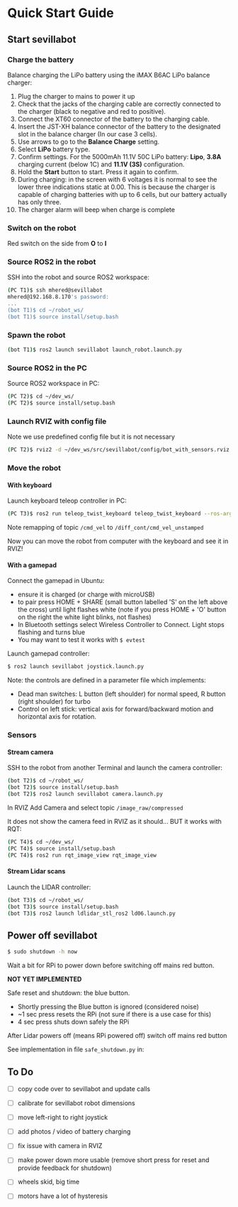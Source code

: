 # Quick Start Guide

## Start sevillabot

### Charge the battery

Balance charging the LiPo battery using the iMAX B6AC LiPo balance charger:

1.  Plug the charger to mains to power it up
2. Check that the jacks of the charging cable are correctly connected to the charger (black to negative and red to positive). 
3.  Connect the XT60 connector of the battery to the charging cable. 
4.  Insert the JST-XH balance connector of the battery to the designated slot in the balance charger (In our case 3 cells). 
5.  Use arrows to go to the **Balance Charge** setting.
6.  Select **LiPo** battery type. 
7. Confirm settings. For the 5000mAh 11.1V 50C LiPo battery: **Lipo**,  **3.8A** charging current (below 1C) and **11.1V (3S)** configuration. 
8.  Hold the **Start** button to start. Press it again to confirm. 
9. During charging: in the screen with 6 voltages it is normal to see the lower three indications static at 0.00. This is because the charger is capable of charging batteries with up to 6 cells, but our battery actually has only three.
10. The charger alarm will beep when charge is complete

### Switch on the robot

Red switch on the side from **O** to **I**

### Source ROS2 in the robot

SSH into the robot and source ROS2 workspace:

```bash
(PC T1)$ ssh mhered@sevillabot
mhered@192.168.8.170's password: 
...
(bot T1)$ cd ~/robot_ws/
(bot T1)$ source install/setup.bash
```

### Spawn the robot

```bash
(bot T1)$ ros2 launch sevillabot launch_robot.launch.py
```

### Source ROS2 in the PC

Source ROS2 workspace in PC:

```bash
(PC T2)$ cd ~/dev_ws/
(PC T2)$ source install/setup.bash
```

### Launch RVIZ with config file

Note we use predefined config file but it is not necessary

```bash
(PC T2)$ rviz2 -d ~/dev_ws/src/sevillabot/config/bot_with_sensors.rviz
```

### Move the robot

#### With keyboard 

Launch keyboard teleop controller in PC:

```bash
(PC T3)$ ros2 run teleop_twist_keyboard teleop_twist_keyboard --ros-args -r /cmd_vel:=/diff_cont/cmd_vel_unstamped
```

Note remapping of topic `/cmd_vel` to `/diff_cont/cmd_vel_unstamped`

Now you can move the robot from computer with the keyboard and see it in RVIZ!

#### With a gamepad

Connect the gamepad in Ubuntu:

* ensure it is charged (or charge with microUSB)
* to pair press HOME + SHARE (small button labelled 'S' on the left above the cross) until light flashes white (note if you press HOME + 'O' button on the right the white light blinks, not flashes)
* In Bluetooth settings select Wireless Controller to Connect. Light stops flashing and turns blue
* You may want to test it works with `$ evtest`

Launch gamepad controller:

```bash
$ ros2 launch sevillabot joystick.launch.py
```

Note: the controls are defined in a parameter file which implements:

- Dead man switches: L button (left shoulder) for normal speed, R button (right shoulder) for turbo
- Control on left stick: vertical axis for forward/backward motion and horizontal axis for rotation.

### Sensors

#### Stream camera

SSH to the robot from another Terminal and launch the camera controller:

```bash
(bot T2)$ cd ~/robot_ws/
(bot T2)$ source install/setup.bash
(bot T2)$ ros2 launch sevillabot camera.launch.py
```

In RVIZ Add Camera and select topic `/image_raw/compressed`

It does not show the camera feed in RVIZ as it should... BUT it works with RQT:

```bash
(PC T4)$ cd ~/dev_ws/
(PC T4)$ source install/setup.bash 
(PC T4)$ ros2 run rqt_image_view rqt_image_view
```

#### Stream Lidar scans

Launch the LIDAR controller:

```bash
(bot T3)$ cd ~/robot_ws/
(bot T3)$ source install/setup.bash
(bot T3)$ ros2 launch ldlidar_stl_ros2 ld06.launch.py 
```

## Power off sevillabot

```bash
$ sudo shutdown -h now
```

Wait a bit for RPi to power down before switching off mains red button.



**NOT YET IMPLEMENTED**

Safe reset and shutdown: the blue button.

* Shortly pressing the Blue button is ignored (considered noise)
* ~1 sec press resets the RPi (not sure if there is a use case for this)
* 4 sec press shuts down safely the RPi

After Lidar powers off (means RPi powered off) switch off mains red button

See implementation in file `safe_shutdown.py` in: [](/home/mhered/manolobot/code/button/) 

## To Do

- [ ] copy code over to sevillabot and update calls
- [ ] calibrate for sevillabot robot dimensions
- [ ] move left-right to right joystick
- [ ] add photos / video of battery charging

- [ ] fix issue with camera in RVIZ
- [ ] make power down more usable (remove short press for reset and provide feedback for shutdown)
- [ ] wheels skid, big time
- [ ] motors have a lot of hysteresis